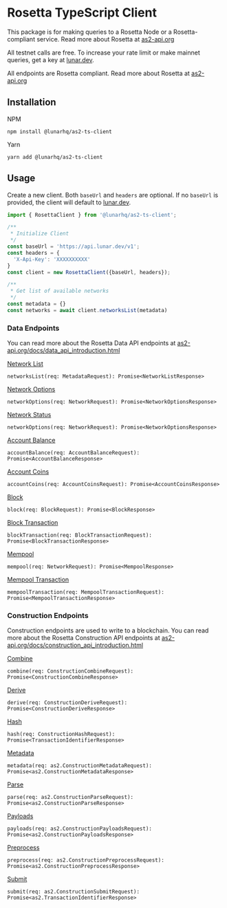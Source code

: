 # Rosetta TypeScript Client

This package is for making queries to a Rosetta Node or a Rosetta-compliant service.
Read more about Rosetta at [as2-api.org](https://www.as2-api.org/)

All testnet calls are free. To increase your rate limit or make mainnet queries, get a key at [lunar.dev](https://lunar.dev).

All endpoints are Rosetta compliant. Read more about Rosetta at [as2-api.org](https://www.as2-api.org/)

## Installation

NPM
```
npm install @lunarhq/as2-ts-client
```

Yarn
```
yarn add @lunarhq/as2-ts-client
```

## Usage

Create a new client. Both `baseUrl` and `headers` are optional. If no `baseUrl` is provided, the client will default to [lunar.dev](https://lunar.dev).
```ts
import { RosettaClient } from '@lunarhq/as2-ts-client';

/**
 * Initialize Client
 */ 
const baseUrl = 'https://api.lunar.dev/v1';
const headers = {
  'X-Api-Key': 'XXXXXXXXXX'
}
const client = new RosettaClient({baseUrl, headers});

/**
 * Get list of available networks
 */ 
const metadata = {}
const networks = await client.networksList(metadata)
```

### Data Endpoints
You can read more about the Rosetta Data API endpoints at [as2-api.org/docs/data_api_introduction.html](https://www.as2-api.org/docs/data_api_introduction.html)

[Network List](https://www.as2-api.org/docs/NetworkApi.html#networklist)
```
networksList(req: MetadataRequest): Promise<NetworkListResponse>
```

[Network Options](https://www.as2-api.org/docs/NetworkApi.html#networkoptions)
```
networkOptions(req: NetworkRequest): Promise<NetworkOptionsResponse>
```

[Network Status](https://www.as2-api.org/docs/NetworkApi.html#networkstatus)
```
networkOptions(req: NetworkRequest): Promise<NetworkOptionsResponse>
```

[Account Balance](https://www.as2-api.org/docs/AccountApi.html#accountbalance)
```
accountBalance(req: AccountBalanceRequest): Promise<AccountBalanceResponse>
```

[Account Coins](https://www.as2-api.org/docs/AccountApi.html#accountcoins)
```
accountCoins(req: AccountCoinsRequest): Promise<AccountCoinsResponse>
```

[Block](https://www.as2-api.org/docs/BlockApi.html#block)
```
block(req: BlockRequest): Promise<BlockResponse>
```

[Block Transaction](https://www.as2-api.org/docs/BlockApi.html#blocktransaction)
```
blockTransaction(req: BlockTransactionRequest): Promise<BlockTransactionResponse>
```

[Mempool](https://www.as2-api.org/docs/MempoolApi.html#mempool)
```
mempool(req: NetworkRequest): Promise<MempoolResponse>
```

[Mempool Transaction](https://www.as2-api.org/docs/MempoolApi.html#mempooltransaction)
```
mempoolTransaction(req: MempoolTransactionRequest): Promise<MempoolTransactionResponse>
```

### Construction Endpoints
Construction endpoints are used to write to a blockchain. You can read more about the Rosetta Construction API endpoints at [as2-api.org/docs/construction_api_introduction.html](https://www.as2-api.org/docs/construction_api_introduction.html)

[Combine](https://www.as2-api.org/docs/ConstructionApi.html#constructioncombine)
```
combine(req: ConstructionCombineRequest): Promise<ConstructionCombineResponse>
```

[Derive](https://www.as2-api.org/docs/ConstructionApi.html#constructionderive)
```
derive(req: ConstructionDeriveRequest): Promise<ConstructionDeriveResponse>
```

[Hash](https://www.as2-api.org/docs/ConstructionApi.html#constructionhash)
```
hash(req: ConstructionHashRequest): Promise<TransactionIdentifierResponse>
```

[Metadata](https://www.as2-api.org/docs/ConstructionApi.html#constructionmetadata)
```
metadata(req: as2.ConstructionMetadataRequest): Promise<as2.ConstructionMetadataResponse>
```

[Parse](https://www.as2-api.org/docs/ConstructionApi.html#constructionparse)
```
parse(req: as2.ConstructionParseRequest): Promise<as2.ConstructionParseResponse>
```

[Payloads](https://www.as2-api.org/docs/ConstructionApi.html#constructionpayloads)
```
payloads(req: as2.ConstructionPayloadsRequest): Promise<as2.ConstructionPayloadsResponse>
```

[Preprocess](https://www.as2-api.org/docs/ConstructionApi.html#constructionpreprocess)
```
preprocess(req: as2.ConstructionPreprocessRequest): Promise<as2.ConstructionPreprocessResponse>
```

[Submit](https://www.as2-api.org/docs/ConstructionApi.html#constructionsubmit)
```
submit(req: as2.ConstructionSubmitRequest): Promise<as2.TransactionIdentifierResponse>
```
